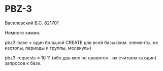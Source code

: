 # PBZ-3

Василевский В.С. 821701

Немного химии.



pbz3-base = один большой CREATE для всей базы (хим. элементы, их изотопы, периоды и группы, молекулы)

pbz3-requests = ~~10~~ 11 (ибо два мне не нравятся - их считаем за один) запросов к базе. 
